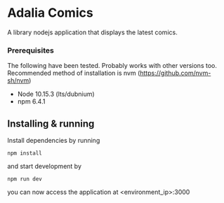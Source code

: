# Adalia Comics

A library nodejs application that displays the latest comics.

### Prerequisites
The following have been tested. Probably works with other versions too. Recommended method of installation is nvm (https://github.com/nvm-sh/nvm)

* Node 10.15.3 (lts/dubnium)
* npm 6.4.1

## Installing & running

Install dependencies by running 

```
npm install
```

and start development by

```
npm run dev
```

you can now access the application at <environment_ip>:3000

